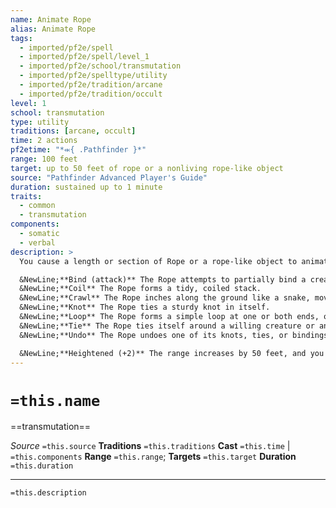 ```yaml
---
name: Animate Rope
alias: Animate Rope
tags:
  - imported/pf2e/spell
  - imported/pf2e/spell/level_1
  - imported/pf2e/school/transmutation
  - imported/pf2e/spelltype/utility
  - imported/pf2e/tradition/arcane
  - imported/pf2e/tradition/occult
level: 1
school: transmutation
type: utility
traditions: [arcane, occult]
time: 2 actions
pf2etime: "*⬺{ .Pathfinder }*"
range: 100 feet
target: up to 50 feet of rope or a nonliving rope-like object
source: "Pathfinder Advanced Player's Guide"
duration: sustained up to 1 minute
traits:
  - common
  - transmutation
components:
  - somatic
  - verbal
description: >
  You cause a length or section of Rope or a rope-like object to animate and follow simple commands. You can give it two commands when you Cast the Spell, and one command each time you Sustain the Spell.

  &NewLine;**Bind (attack)** The Rope attempts to partially bind a creature. Attempt a spell attack roll against the target's Reflex DC. If you succeed, the target takes a -10-foot circumstance penalty to its Speed (-20-foot on a critical success). This ends if the target Escapes against your spell DC or breaks the Rope. (A standard adventuring Rope has Hardness 2, HP 8, and a Broken Threshold of 4.)
  &NewLine;**Coil** The Rope forms a tidy, coiled stack.
  &NewLine;**Crawl** The Rope inches along the ground like a snake, moving one of its ends 10 feet. The Rope must move along a surface, but that surface doesn't need to be horizontal.
  &NewLine;**Knot** The Rope ties a sturdy knot in itself.
  &NewLine;**Loop** The Rope forms a simple loop at one or both ends, or straightens itself back out.
  &NewLine;**Tie** The Rope ties itself around a willing creature or an object that's unattended or attended by a willing creature.
  &NewLine;**Undo** The Rope undoes one of its knots, ties, or bindings.

  &NewLine;**Heightened (+2)** The range increases by 50 feet, and you can animate 50 more feet of Rope.
---
```

# `=this.name`
==transmutation==

*Source* `=this.source`
**Traditions** `=this.traditions`
**Cast** `=this.time` | `=this.components`
**Range** `=this.range`; **Targets** `=this.target`
**Duration** `=this.duration`

***
`=this.description`